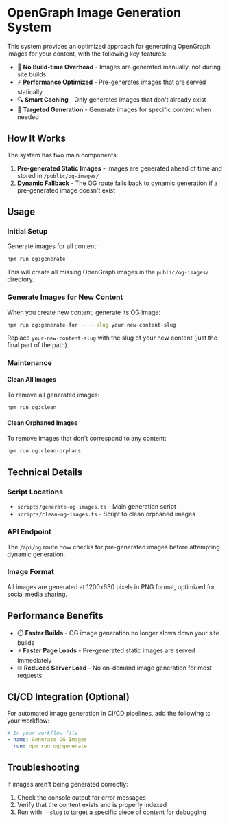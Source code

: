 # OpenGraph Image Generation System

This system provides an optimized approach for generating OpenGraph images for your content, with the following key features:

- 🚀 **No Build-time Overhead** - Images are generated manually, not during site builds
- ⚡ **Performance Optimized** - Pre-generates images that are served statically
- 🔍 **Smart Caching** - Only generates images that don't already exist
- 🎯 **Targeted Generation** - Generate images for specific content when needed

## How It Works

The system has two main components:

1. **Pre-generated Static Images** - Images are generated ahead of time and stored in `/public/og-images/`
2. **Dynamic Fallback** - The OG route falls back to dynamic generation if a pre-generated image doesn't exist

## Usage

### Initial Setup

Generate images for all content:

```bash
npm run og:generate
```

This will create all missing OpenGraph images in the `public/og-images/` directory.

### Generate Images for New Content

When you create new content, generate its OG image:

```bash
npm run og:generate-for -- --slug your-new-content-slug
```

Replace `your-new-content-slug` with the slug of your new content (just the final part of the path).

### Maintenance

#### Clean All Images

To remove all generated images:

```bash
npm run og:clean
```

#### Clean Orphaned Images

To remove images that don't correspond to any content:

```bash
npm run og:clean-orphans
```

## Technical Details

### Script Locations

- `scripts/generate-og-images.ts` - Main generation script
- `scripts/clean-og-images.ts` - Script to clean orphaned images

### API Endpoint

The `/api/og` route now checks for pre-generated images before attempting dynamic generation.

### Image Format

All images are generated at 1200x630 pixels in PNG format, optimized for social media sharing.

## Performance Benefits

- ⏱️ **Faster Builds** - OG image generation no longer slows down your site builds
- ⚡ **Faster Page Loads** - Pre-generated static images are served immediately
- 🌐 **Reduced Server Load** - No on-demand image generation for most requests

## CI/CD Integration (Optional)

For automated image generation in CI/CD pipelines, add the following to your workflow:

```yaml
# In your workflow file
- name: Generate OG Images
  run: npm run og:generate
```

## Troubleshooting

If images aren't being generated correctly:

1. Check the console output for error messages
2. Verify that the content exists and is properly indexed
3. Run with `--slug` to target a specific piece of content for debugging 